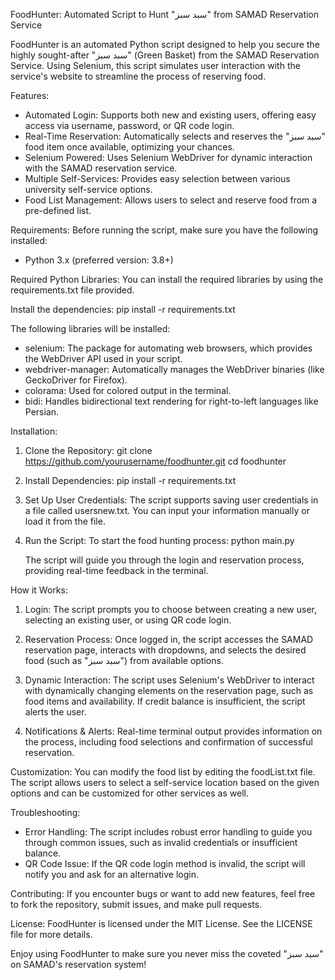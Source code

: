FoodHunter: Automated Script to Hunt "سبد سبز" from SAMAD Reservation Service

FoodHunter is an automated Python script designed to help you secure the highly sought-after "سبد سبز" (Green Basket) from the SAMAD Reservation Service. Using Selenium, this script simulates user interaction with the service's website to streamline the process of reserving food.

Features:
- Automated Login: Supports both new and existing users, offering easy access via username, password, or QR code login.
- Real-Time Reservation: Automatically selects and reserves the "سبد سبز" food item once available, optimizing your chances.
- Selenium Powered: Uses Selenium WebDriver for dynamic interaction with the SAMAD reservation service.
- Multiple Self-Services: Provides easy selection between various university self-service options.
- Food List Management: Allows users to select and reserve food from a pre-defined list.

Requirements:
Before running the script, make sure you have the following installed:

- Python 3.x (preferred version: 3.8+)

Required Python Libraries:
You can install the required libraries by using the requirements.txt file provided.

Install the dependencies:
pip install -r requirements.txt

The following libraries will be installed:
- selenium: The package for automating web browsers, which provides the WebDriver API used in your script.
- webdriver-manager: Automatically manages the WebDriver binaries (like GeckoDriver for Firefox).
- colorama: Used for colored output in the terminal.
- bidi: Handles bidirectional text rendering for right-to-left languages like Persian.

Installation:
1. Clone the Repository:
   git clone https://github.com/yourusername/foodhunter.git
   cd foodhunter

2. Install Dependencies:
   pip install -r requirements.txt

3. Set Up User Credentials:
   The script supports saving user credentials in a file called usersnew.txt. You can input your information manually or load it from the file.

4. Run the Script:
   To start the food hunting process:
   python main.py

   The script will guide you through the login and reservation process, providing real-time feedback in the terminal.

How it Works:
1. Login:
   The script prompts you to choose between creating a new user, selecting an existing user, or using QR code login.

2. Reservation Process:
   Once logged in, the script accesses the SAMAD reservation page, interacts with dropdowns, and selects the desired food (such as "سبد سبز") from available options.

3. Dynamic Interaction:
   The script uses Selenium's WebDriver to interact with dynamically changing elements on the reservation page, such as food items and availability.
   If credit balance is insufficient, the script alerts the user.

4. Notifications & Alerts:
   Real-time terminal output provides information on the process, including food selections and confirmation of successful reservation.

Customization:
You can modify the food list by editing the foodList.txt file. The script allows users to select a self-service location based on the given options and can be customized for other services as well.

Troubleshooting:
- Error Handling: The script includes robust error handling to guide you through common issues, such as invalid credentials or insufficient balance.
- QR Code Issue: If the QR code login method is invalid, the script will notify you and ask for an alternative login.

Contributing:
If you encounter bugs or want to add new features, feel free to fork the repository, submit issues, and make pull requests.

License:
FoodHunter is licensed under the MIT License. See the LICENSE file for more details.

Enjoy using FoodHunter to make sure you never miss the coveted "سبد سبز" on SAMAD's reservation system!
